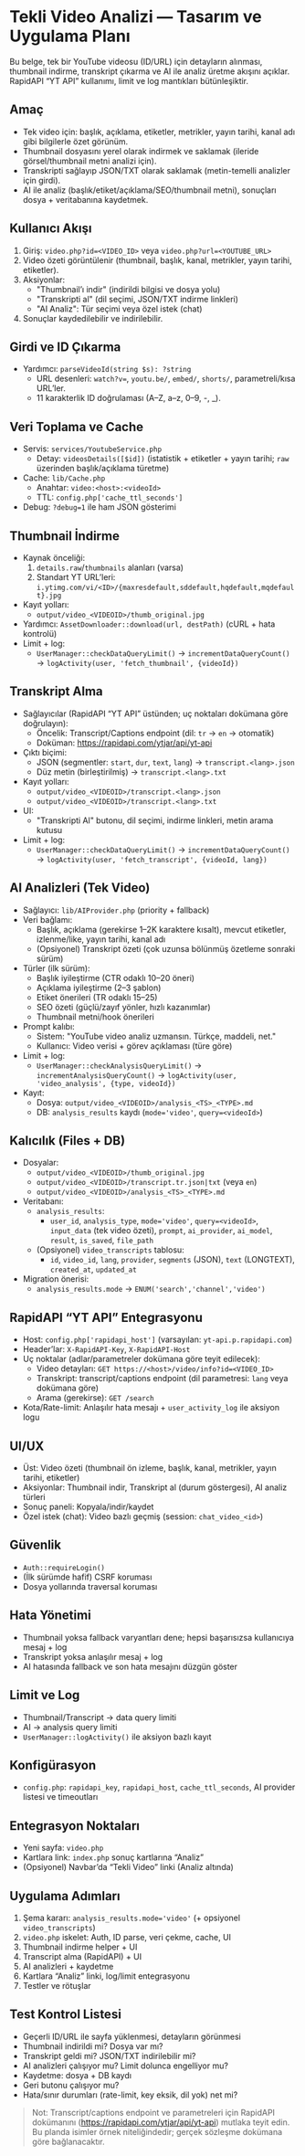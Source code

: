 # Tekli Video Analizi — Tasarım ve Uygulama Planı

Bu belge, tek bir YouTube videosu (ID/URL) için detayların alınması, thumbnail indirme, transkript çıkarma ve AI ile analiz üretme akışını açıklar. RapidAPI “YT API” kullanımı, limit ve log mantıkları bütünleşiktir.

## Amaç
- Tek video için: başlık, açıklama, etiketler, metrikler, yayın tarihi, kanal adı gibi bilgilerle özet görünüm.
- Thumbnail dosyasını yerel olarak indirmek ve saklamak (ileride görsel/thumbnail metni analizi için).
- Transkripti sağlayıp JSON/TXT olarak saklamak (metin-temelli analizler için girdi).
- AI ile analiz (başlık/etiket/açıklama/SEO/thumbnail metni), sonuçları dosya + veritabanına kaydetmek.

## Kullanıcı Akışı
1. Giriş: `video.php?id=<VIDEO_ID>` veya `video.php?url=<YOUTUBE_URL>`
2. Video özeti görüntülenir (thumbnail, başlık, kanal, metrikler, yayın tarihi, etiketler).
3. Aksiyonlar:
   - "Thumbnail’ı indir" (indirildi bilgisi ve dosya yolu)
   - "Transkripti al" (dil seçimi, JSON/TXT indirme linkleri)
   - "AI Analiz": Tür seçimi veya özel istek (chat)
4. Sonuçlar kaydedilebilir ve indirilebilir.

## Girdi ve ID Çıkarma
- Yardımcı: `parseVideoId(string $s): ?string`
  - URL desenleri: `watch?v=`, `youtu.be/`, `embed/`, `shorts/`, parametreli/kısa URL’ler.
  - 11 karakterlik ID doğrulaması (A–Z, a–z, 0–9, -, _).

## Veri Toplama ve Cache
- Servis: `services/YoutubeService.php`
  - Detay: `videosDetails([$id])` (istatistik + etiketler + yayın tarihi; `raw` üzerinden başlık/açıklama türetme)
- Cache: `lib/Cache.php`
  - Anahtar: `video:<host>:<videoId>`
  - TTL: `config.php['cache_ttl_seconds']`
- Debug: `?debug=1` ile ham JSON gösterimi

## Thumbnail İndirme
- Kaynak önceliği:
  1) `details.raw`/`thumbnails` alanları (varsa)
  2) Standart YT URL’leri: `i.ytimg.com/vi/<ID>/{maxresdefault,sddefault,hqdefault,mqdefault}.jpg`
- Kayıt yolları:
  - `output/video_<VIDEOID>/thumb_original.jpg`
- Yardımcı: `AssetDownloader::download(url, destPath)` (cURL + hata kontrolü)
- Limit + log:
  - `UserManager::checkDataQueryLimit()` → `incrementDataQueryCount()` → `logActivity(user, 'fetch_thumbnail', {videoId})`

## Transkript Alma
- Sağlayıcılar (RapidAPI “YT API” üstünden; uç noktaları dokümana göre doğrulayın):
  - Öncelik: Transcript/Captions endpoint (dil: `tr` → `en` → otomatik)
  - Doküman: https://rapidapi.com/ytjar/api/yt-api
- Çıktı biçimi:
  - JSON (segmentler: `start`, `dur`, `text`, `lang`) → `transcript.<lang>.json`
  - Düz metin (birleştirilmiş) → `transcript.<lang>.txt`
- Kayıt yolları:
  - `output/video_<VIDEOID>/transcript.<lang>.json`
  - `output/video_<VIDEOID>/transcript.<lang>.txt`
- UI:
  - "Transkripti Al" butonu, dil seçimi, indirme linkleri, metin arama kutusu
- Limit + log:
  - `UserManager::checkDataQueryLimit()` → `incrementDataQueryCount()` → `logActivity(user, 'fetch_transcript', {videoId, lang})`

## AI Analizleri (Tek Video)
- Sağlayıcı: `lib/AIProvider.php` (priority + fallback)
- Veri bağlamı:
  - Başlık, açıklama (gerekirse 1–2K karaktere kısalt), mevcut etiketler, izlenme/like, yayın tarihi, kanal adı
  - (Opsiyonel) Transkript özeti (çok uzunsa bölünmüş özetleme sonraki sürüm)
- Türler (ilk sürüm):
  - Başlık iyileştirme (CTR odaklı 10–20 öneri)
  - Açıklama iyileştirme (2–3 şablon)
  - Etiket önerileri (TR odaklı 15–25)
  - SEO özeti (güçlü/zayıf yönler, hızlı kazanımlar)
  - Thumbnail metni/hook önerileri
- Prompt kalıbı:
  - Sistem: "YouTube video analiz uzmansın. Türkçe, maddeli, net."
  - Kullanıcı: Video verisi + görev açıklaması (türe göre)
- Limit + log:
  - `UserManager::checkAnalysisQueryLimit()` → `incrementAnalysisQueryCount()` → `logActivity(user, 'video_analysis', {type, videoId})`
- Kayıt:
  - Dosya: `output/video_<VIDEOID>/analysis_<TS>_<TYPE>.md`
  - DB: `analysis_results` kaydı (`mode='video'`, `query=<videoId>`)

## Kalıcılık (Files + DB)
- Dosyalar:
  - `output/video_<VIDEOID>/thumb_original.jpg`
  - `output/video_<VIDEOID>/transcript.tr.json|txt` (veya `en`)
  - `output/video_<VIDEOID>/analysis_<TS>_<TYPE>.md`
- Veritabanı:
  - `analysis_results`:
    - `user_id`, `analysis_type`, `mode='video'`, `query=<videoId>`, `input_data` (tek video özeti), `prompt`, `ai_provider`, `ai_model`, `result`, `is_saved`, `file_path`
  - (Opsiyonel) `video_transcripts` tablosu:
    - `id`, `video_id`, `lang`, `provider`, `segments` (JSON), `text` (LONGTEXT), `created_at`, `updated_at`
- Migration önerisi:
  - `analysis_results.mode` → `ENUM('search','channel','video')`

## RapidAPI “YT API” Entegrasyonu
- Host: `config.php['rapidapi_host']` (varsayılan: `yt-api.p.rapidapi.com`)
- Header’lar: `X-RapidAPI-Key`, `X-RapidAPI-Host`
- Uç noktalar (adlar/parametreler dokümana göre teyit edilecek):
  - Video detayları: `GET https://<host>/video/info?id=<VIDEO_ID>`
  - Transkript: transcript/captions endpoint (dil parametresi: `lang` veya dokümana göre)
  - Arama (gerekirse): `GET /search`
- Kota/Rate-limit: Anlaşılır hata mesajı + `user_activity_log` ile aksiyon logu

## UI/UX
- Üst: Video özeti (thumbnail ön izleme, başlık, kanal, metrikler, yayın tarihi, etiketler)
- Aksiyonlar: Thumbnail indir, Transkript al (durum göstergesi), AI analiz türleri
- Sonuç paneli: Kopyala/indir/kaydet
- Özel istek (chat): Video bazlı geçmiş (session: `chat_video_<id>`)

## Güvenlik
- `Auth::requireLogin()`
- (İlk sürümde hafif) CSRF koruması
- Dosya yollarında traversal koruması

## Hata Yönetimi
- Thumbnail yoksa fallback varyantları dene; hepsi başarısızsa kullanıcıya mesaj + log
- Transkript yoksa anlaşılır mesaj + log
- AI hatasında fallback ve son hata mesajını düzgün göster

## Limit ve Log
- Thumbnail/Transcript → data query limiti
- AI → analysis query limiti
- `UserManager::logActivity()` ile aksiyon bazlı kayıt

## Konfigürasyon
- `config.php`: `rapidapi_key`, `rapidapi_host`, `cache_ttl_seconds`, AI provider listesi ve timeoutları

## Entegrasyon Noktaları
- Yeni sayfa: `video.php`
- Kartlara link: `index.php` sonuç kartlarına “Analiz”
- (Opsiyonel) Navbar’da “Tekli Video” linki (Analiz altında)

## Uygulama Adımları
1) Şema kararı: `analysis_results.mode='video'` (+ opsiyonel `video_transcripts`)
2) `video.php` iskelet: Auth, ID parse, veri çekme, cache, UI
3) Thumbnail indirme helper + UI
4) Transcript alma (RapidAPI) + UI
5) AI analizleri + kaydetme
6) Kartlara “Analiz” linki, log/limit entegrasyonu
7) Testler ve rötuşlar

## Test Kontrol Listesi
- Geçerli ID/URL ile sayfa yüklenmesi, detayların görünmesi
- Thumbnail indirildi mi? Dosya var mı?
- Transkript geldi mi? JSON/TXT indirilebilir mi?
- AI analizleri çalışıyor mu? Limit dolunca engelliyor mu?
- Kaydetme: dosya + DB kaydı
- Geri butonu çalışıyor mu?
- Hata/sınır durumları (rate-limit, key eksik, dil yok) net mi?

> Not: Transcript/captions endpoint ve parametreleri için RapidAPI dokümanını (https://rapidapi.com/ytjar/api/yt-api) mutlaka teyit edin. Bu planda isimler örnek niteliğindedir; gerçek sözleşme dokümana göre bağlanacaktır.

